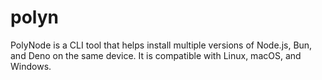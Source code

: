 # polyn
PolyNode is a CLI tool that helps install multiple versions of Node.js, Bun, and Deno on the same device. It is compatible with Linux, macOS, and Windows.
